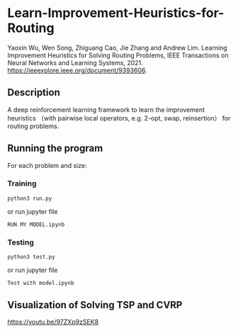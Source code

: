 # Learn-Improvement-Heuristics-for-Routing

Yaoxin Wu, Wen Song, Zhiguang Cao, Jie Zhang and Andrew Lim. Learning Improvement Heuristics for Solving Routing Problems, IEEE Transactions on Neural Networks and Learning Systems, 2021. https://ieeexplore.ieee.org/document/9393606.

## Description

A deep reinforcement learning framework to learn the improvement heuristics （with pairwise local operators, e.g. 2-opt, swap, reinsertion） for routing problems.

## Running the program

For each problem and size:

### Training

```
python3 run.py
```
or run jupyter file
```
RUN MY MODEL.ipynb
```

### Testing

```
python3 test.py
```
or run jupyter file
```
Test with model.ipynb
```

## Visualization of Solving TSP and CVRP


https://youtu.be/97ZXp9zSEK8

